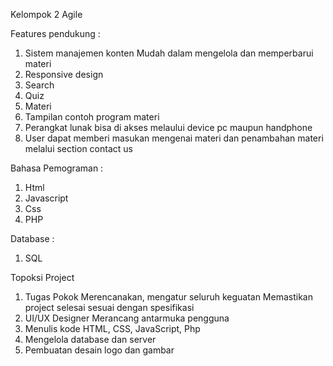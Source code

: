 Kelompok 2 Agile

Features pendukung :
1)	Sistem manajemen konten
Mudah dalam mengelola dan memperbarui materi 
2)	Responsive design
3)	Search
4)	Quiz
5)	Materi
6)	Tampilan contoh program materi
7)	Perangkat lunak bisa di akses melaului device pc maupun handphone
8)	User dapat memberi masukan mengenai materi dan penambahan materi melalui section contact us

Bahasa Pemograman :
1) Html
2) Javascript
3) Css
4) PHP

Database :
1) SQL
   
Topoksi Project 
1)	Tugas Pokok 
Merencanakan, mengatur seluruh keguatan
Memastikan project selesai sesuai dengan spesifikasi
2)	UI/UX Designer 
Merancang antarmuka pengguna 
3)	Menulis kode HTML, CSS, JavaScript, Php
4)	Mengelola database dan server
5)	Pembuatan desain logo dan gambar
